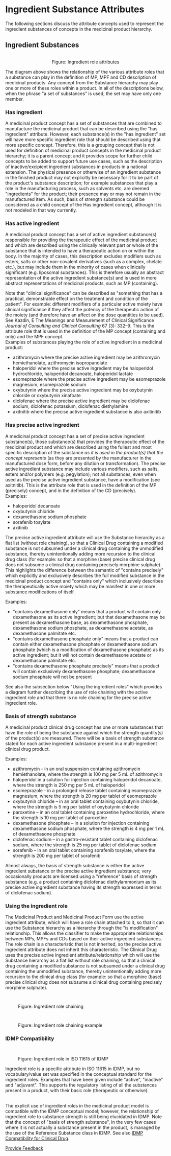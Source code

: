 # Ingredient Substance Attributes

The following sections discuss the attribute concepts used to represent the ingredient substances of concepts in the medicinal product hierarchy.

## **Ingredient Substances**

<figure><img src="../../../../../.gitbook/assets/Screenshot 2025-09-26 at 1.50.47 PM.png" alt=""><figcaption></figcaption></figure>

<p align="center">Figure: Ingredient role attributes</p>

The diagram above shows the relationship of the various attribute roles that a substance can play in the definition of MP, MPF and CD description of medicinal products. Any concept from the Substance hierarchy may play one or more of these roles within a product. In all of the descriptions below, when the phrase "a set of substances" is used, the set may have only one member.

### **Has ingredient**

A medicinal product concept has a set of substances that are combined to manufacture the medicinal product that can be described using the "has ingredient" attribute. However, each substance(s) in the "has ingredient" set will have more specific ingredient role that should be described using that more specific concept. Therefore, this is a grouping concept that is not used for definition of medicinal product concepts in the medicinal product hierarchy; it is a parent concept and it provides scope for further child concepts to be added to support future use cases, such as the description of inactive/excipient ingredient substances in products in a national extension. The physical presence or otherwise of an ingredient substance in the finished product may not explicitly be necessary for it to be part of the product's substance description; for example substances that play a role in the manufacturing process, such as solvents etc. are deemed "ingredients" for the product; their presence may or may not remain in the manufactured item. As such, basis of strength substance could be considered as a child concept of the Has ingredient concept, although it is not modeled in that way currently.

### **Has active ingredient**

A medicinal product concept has a set of active ingredient substance(s) responsible for providing the therapeutic effect of the medicinal product and which are described using the clinically relevant part or whole of the substance that is intended to have a therapeutic action on or within the body. In the majority of cases, this description excludes modifiers such as esters, salts or other non-covalent derivatives (such as a complex, chelate etc.), but may include them in the minority of cases when clinically significant (e.g. liposomal substances). This is therefore usually an abstract representation of the active ingredient substance(s) and is used in more abstract representations of medicinal products, such as MP (containing).

Note that "clinical significance" can be described as "something that has a practical, demonstrable effect on the treatment and condition of the patient". For example: different modifiers of a particular active moiety have clinical significance if they affect the potency of the therapeutic action of the moiety (and therefore have an affect on the dose quantities to be used). See Kazdin, E The Meanings and Measurement of Clinical Significance _Journal of Consulting and Clinical Consulting_ 67 (3): 332–9. This is the attribute role that is used in the definition of the MP concept (containing and only) and the MPF concept.\
Examples of substances playing the role of active ingredient in a medicinal product:

* azithromycin where the precise active ingredient may be azithromycin hemiethanolate, azithromycin isopropanolate
* haloperidol where the precise active ingredient may be haloperidol hydrochloride, haloperidol decanoate, haloperidol lactate
* esomeprazole where the precise active ingredient may be esomeprazole magnesium, esomeprazole sodium
* oxybutynin where the precise active ingredient may be oxybutynin chloride or oxybutynin xinafoate
* diclofenac where the precise active ingredient may be diclofenac sodium, diclofenac potassium, diclofenac diethylamine
* axitnitib where the precise active ingredient substance is also axitinitib

### **Has precise active ingredient**

A medicinal product concept has a set of precise active ingredient substance(s), those substance(s) that provides the therapeutic effect of the medicinal product and which are described using the fullest and most specific description of the substance _as it is used in the product(s) that the concept represents_ (as they are presented by the manufacturer in the manufactured dose form, before any dilution or transformation). The precise active ingredient substance may include various modifiers, such as salts, esters and/or polymers (e.g. pegylation); not all substances, even when used as the precise active ingredient substance, have a modification (see axitnitib). This is the attribute role that is used in the definition of the MP (precisely) concept, and in the definition of the CD (precisely).\
Examples:

* haloperidol decanoate
* oxybutynin chloride
* dexamethasone sodium phosphate
* sorafenib tosylate
* axitinib

The precise active ingredient attribute will use the Substance hierarchy as a flat list (without role chaining), so that a Clinical Drug containing a modified substance is not subsumed under a clinical drug containing the unmodified substance, thereby unintentionally adding more recursion to the clinical drug class (for example: so that a morphine (base) precise clinical drug does not subsume a clinical drug containing precisely morphine sulphate). This highlights the difference between the semantic of "contains precisely" which explicitly and exclusively describes the full modified substance in the medicinal product concept and "contains only" which inclusively describes the therapeutically active moiety which may be manifest in one or more substance modifications of itself.

Examples:

* "contains dexamethasone only" means that a product will contain only dexamethasone as its active ingredient; but that dexamethasone may be present as dexamethasone base, as dexamethasone phosphate, dexamethasone sodium phosphate, as dexamethasone acetate, as dexamethasone palmitate etc.
* "contains dexamethasone phosphate only" means that a product can contain either dexamethasone phosphate or dexamethasone sodium phosphate (which is a modification of dexamethasone phosphate) as its active ingredient; but it will not contain dexamethasone acetate or dexamethasone palmitate etc.
* "contains dexamethasone phosphate precisely" means that a product will contain exclusively dexamethasone phosphate; dexamethasone sodium phosphate will not be present

See also the subsection below "Using the ingredient roles" which provides a diagram further describing the use of role chaining with the active ingredient role and that there is no role chaining for the precise active ingredient role.

### **Basis of strength substance**

A medicinal product clinical drug concept has one or more substances that have the role of being the substance against which the strength quantity(s) of the product(s) are measured. There will be a basis of strength substance stated for each active ingredient substance present in a multi-ingredient clinical drug product.

Examples:

* azithromycin - in an oral suspension containing azithromycin hemiethanolate, where the strength is 100 mg per 5 mL of azithromycin
* haloperidol in a solution for injection containing haloperidol decanoate, where the strength is 250 mg per 5 mL of haloperidol
* esomeprazole - in a prolonged release tablet containing esomeprazole magnesium, where the strength is 20 mg per tablet of esomeprazole
* oxybutynin chloride – in an oral tablet containing oxybutynin chloride, where the strength is 5 mg per tablet of oxybutynin chloride
* paroxetine – in an oral tablet containing paroxetine hydrochloride, where the strength is 10 mg per tablet of paroxetine
* dexamethasone phosphate – in a solution for injection containing dexamethasone sodium phosphate, where the strength is 4 mg per 1 mL of dexamethasone phosphate
* diclofenac sodium – in a gastro-resistant tablet containing diclofenac sodium, where the strength is 25 mg per tablet of diclofenac sodium
* sorafenib – in an oral tablet containing sorafenib tosylate, where the strength is 200 mg per tablet of sorafenib

Almost always, the basis of strength substance is either the active ingredient substance or the precise active ingredient substance; very occasionally products are licensed using a "reference" basis of strength substance (e.g. a product containing diclofenac diethylammonium as its precise active ingredient substance having its strength expressed in terms of diclofenac sodium).

### **Using the ingredient role**

The Medicinal Product and Medicinal Product Form use the active ingredient attribute, which will have a role chain attached to it, so that it can use the Substance hierarchy as a hierarchy through the "is modification" relationship. This allows the classifier to make the appropriate relationships between MPs, MPFs and CDs based on their active ingredient substances. The role chain is a characteristic that is not inherited, so the precise active ingredient attribute does not inherit this characteristic. The Clinical Drug uses the precise active ingredient attribute/relationship which will use the Substance hierarchy as a flat list without role chaining, so that a clinical drug containing a modified substance is not subsumed under a clinical drug containing the unmodified substance, thereby unintentionally adding more recursion to the clinical drug class (for example: so that a morphine (base) precise clinical drug does not subsume a clinical drug containing precisely morphine sulphate).

<figure><img src="../../../../../.gitbook/assets/Screenshot 2025-09-26 at 1.54.26 PM.png" alt=""><figcaption></figcaption></figure>

<figure><img src="../../../../../authoring/pharmaceutical-and-biologic-product/images/304775801.png" alt=""><figcaption><p>Figure: Ingredient role chaining</p></figcaption></figure>

<figure><img src="../../../../../.gitbook/assets/Screenshot 2025-09-26 at 1.54.50 PM.png" alt=""><figcaption></figcaption></figure>

<figure><img src="../../../../../authoring/pharmaceutical-and-biologic-product/images/304775799.png" alt=""><figcaption><p>Figure: Ingredient role chaining example</p></figcaption></figure>

### **IDMP Compatibility**

<figure><img src="../../../../../.gitbook/assets/Screenshot 2025-09-26 at 1.55.01 PM.png" alt=""><figcaption></figcaption></figure>

<figure><img src="../../../../../authoring/pharmaceutical-and-biologic-product/images/304775803.png" alt=""><figcaption><p>Figure:  Ingredient role in ISO 11615 of IDMP</p></figcaption></figure>

Ingredient role is a specific attribute in ISO 11615 in IDMP, but no vocabulary/value set was specified in the conceptual standard for the ingredient roles. Examples that have been given include "active", "inactive" and "adjuvant". This supports the regulatory listing of all the substances present in a product, with their basic role (therapeutic or otherwise).

\
The explicit use of ingredient roles in the medicinal product model is compatible with the IDMP conceptual model; however, the relationship of ingredient role to substance strength is still being elucidated in IDMP. Note that the concept of "basis of strength substance", in the very few cases where it is not actually a substance present in the product, is managed by the use of the Reference Substance class in IDMP. See also [IDMP Compatibility for Clinical Drug](../medicinal-product/index/#idmp-compatibility).

<a href="https://docs.google.com/forms/d/e/1FAIpQLScTmbZIf0UEQwYDkY27EEWBkaiYkHSbR0_9DmFrMLXoQLyL7Q/viewform?usp=pp_url&#x26;entry.1767247133=SCT+Editorial+Guide&#x26;entry.670899847=Ingredient%20Substance%20Attributes" class="button primary">Provide Feedback</a>
